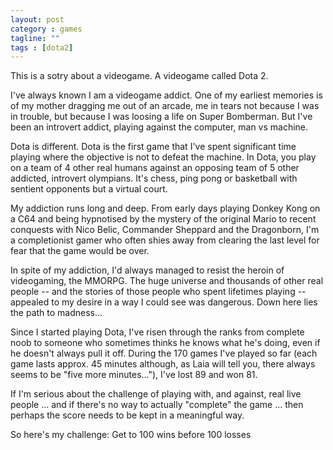 ```yaml
---
layout: post
category : games
tagline: ""
tags : [dota2]
---
```


This is a sotry about a videogame. A videogame called Dota 2.

I've always known I am a videogame addict. One of my earliest memories is of my mother dragging me out of an arcade, me in tears not because I was in trouble, but because I was loosing a life on Super Bomberman. But I've been an introvert addict, playing against the computer, man vs machine.

Dota is different. Dota is the first game that I've spent significant time playing where the objective is not to defeat the machine. In Dota, you play on a team of 4 other real humans against an opposing team of 5 other addicted, introvert olympians. It's chess, ping pong or basketball with sentient opponents but a virtual court.

My addiction runs long and deep.  From early days playing Donkey Kong on a C64 and being hypnotised by the mystery of the original Mario to recent conquests with Nico Belic, Commander Sheppard and the Dragonborn, I'm a completionist gamer who often shies away from clearing the last level for fear that the game would be over. 

In spite of my addiction, I'd always managed to resist the heroin of videogaming, the MMORPG. The huge universe and thousands of other real people -- and the stories of those people who spent lifetimes playing -- appealed to my desire in a way I could see was dangerous. Down here lies the path to madness... 

Since I started playing Dota, I've risen through the ranks from complete noob to someone who sometimes thinks he knows what he's doing, even if he doesn't always pull it off. During the 170 games I've played so far (each game lasts approx. 45 minutes although, as Laia will tell you, there always seems to be "five more minutes..."), I've lost 89 and won 81. 

If I'm serious about the challenge of playing with, and against, real live people ... and if there's no way to actually "complete" the game ... then perhaps the score needs to be kept in a meaningful way.

So here's my challenge:
Get to 100 wins before 100 losses
